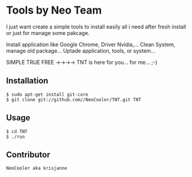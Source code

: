Tools by Neo Team
===

I just want create a simple tools to install easily all i need after fresh install or just for manage some pakcage.

Install application like Google Chrome, Driver Nvidia,...
Clean System, manage old package...
Uptade application, tools, or system...

SIMPLE TRUE FREE ->->->-> TNT is here for you... for me... ;-)

Installation
-----------

    $ sudo apt-get install git-core
    $ git clone git://github.com//NeoCooler/TNT.git TNT

Usage
-----

    $ cd TNT
    $ ./run
    
Contributor
-------

    NeoCooler aka krisjanne
